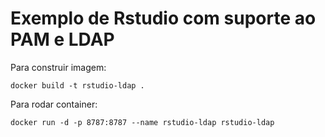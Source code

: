 # Exemplo de Rstudio com suporte ao PAM e LDAP

Para construir imagem:

``` docker build -t rstudio-ldap . ```


Para rodar container:

```docker run -d -p 8787:8787 --name rstudio-ldap rstudio-ldap```
